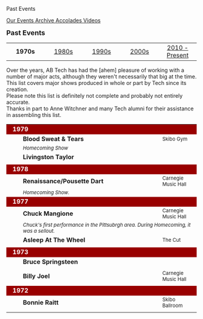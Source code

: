 Past Events

<div class = "title-header">
  <p class="text-justify"> 
  <a href="/events"> Our Events </a> 
  <a href="/archives" class="current"> Archive </a>
   <a href="/accolades"> Accolades </a>
   <a href="/timelapse"> Videos </a>
  </p>
</div>

<font size=+1><b>Past Events</b></font><P>

<table align=center width="100%">
  <tr>
    <td width=20%>
      <center><b>1970s</b></center>
    </td>
    <td width=20%>
      <center><a href="/archives80" %}>1980s</a></center>
    </td>
    <td width=20%>
      <center><a href="/archives90" %}>1990s</a></center>
    </td>
    <td width=20%>
      <center><a href="/archives00" %}>2000s</a></center>
    </td>
    <td width=20%>
      <center><a href="/archives" %}>2010 - Present</a></center>
    </td>
  </tr>
</table>

Over the years, AB Tech has had the [ahem] pleasure of working with a number
of major acts, although they weren't necessarily that big at the time. This
list covers major shows produced in whole or part by Tech since its
creation.  
Please note this list is definitely not complete and probably not entirely
accurate.  
Thanks in part to Anne Witchner and many Tech alumni for their assistance in
assembling this list.

<table cellspacing="5" cellpadding="2" width="100%">

  <tr>
    <td colspan="4" bgcolor="#990000" align="left"><font color="#FFFFFF"><b>
      &nbsp;&nbsp;1979</b></font></td>
  </tr>
  <tr>
    <td width="20"></td>
    <td width="70%"><b>Blood Sweat &amp; Tears</b></td>
    <td nowrap><font size="-1"></font></td>
    <td><font size="-1">Skibo Gym</font></td>
  </tr>
  <tr>
    <td width="20"></td>
    <td colspan="3"><font size="-1"><i>Homecoming Show</i></font></td>
  </tr>
  <tr>
    <td width="20"></td>
    <td width="70%"><b>Livingston Taylor</b></td>
    <td nowrap><font size="-1"></font></td>
    <td><font size="-1"></font></td>
  </tr>
  <tr>
    <td width="20"></td>
    <td colspan="3"><font size="-1"><i> </i></font></td>
  </tr>

  <tr>
    <td colspan="4" bgcolor="#990000" align="left"><font color="#FFFFFF"><b>
      &nbsp;&nbsp;1978</b></font></td>
  </tr>
  <tr>
    <td width="20"></td>
    <td width="70%"><b>Renaissance/Pousette Dart</b></td>
    <td nowrap><font size="-1"></font></td>
    <td><font size="-1">Carnegie Music Hall</font></td>
  </tr>
  <tr>
    <td width="20"></td>
    <td colspan="3"><font size="-1"><i>Homecoming Show.</i></font></td>
  </tr>

  <tr>
    <td colspan="4" bgcolor="#990000" align="left"><font color="#FFFFFF"><b>
      &nbsp;&nbsp;1977</b></font></td>
  </tr>
  <tr>
    <td width="20"></td>
    <td width="70%"><b>Chuck Mangione</b></td>
    <td nowrap><font size="-1"></font></td>
    <td><font size="-1">Carnegie Music Hall</font></td>
  </tr>
  <tr>
    <td width="20"></td>
    <td colspan="3"><font size="-1"><i>Chuck's first performance in the
      Pittsubrgh area. During Homecoming, it was a sellout.</i></font></td>
  </tr>
  <tr>
    <td width="20"></td>
    <td width="70%"><b>Asleep At The Wheel</b></td>
    <td nowrap><font size="-1"></font></td>
    <td><font size="-1">The Cut</font></td>
  </tr>
  <tr>
    <td width="20"></td>
    <td colspan="3"><font size="-1"><i></i></font></td>
  </tr>

  <tr>
    <td colspan="4" bgcolor="#990000" align="left"><font color="#FFFFFF"><b>
      &nbsp;&nbsp;1973</b></font></td>
  </tr>
  <tr>
    <td width="20"></td>
    <td width="70%"><b>Bruce Springsteen</b></td>
    <td nowrap><font size="-1"></font></td>
    <td><font size="-1"></font></td>
  </tr>
  <tr>
    <td width="20"></td>
    <td colspan="3"><font size="-1"><i></i></font></td>
  </tr>
  <tr>
    <td width="20"></td>
    <td width="70%"><b>Billy Joel</b></td>
    <td nowrap><font size="-1"></font></td>
    <td><font size="-1">Carnegie Music Hall</font></td>
  </tr>
  <tr>
    <td width="20"></td>
    <td colspan="3"><font size="-1"><i></i></font></td>
  </tr>

  <tr>
    <td colspan="4" bgcolor="#990000" align="left"><font color="#FFFFFF"><b>
      &nbsp;&nbsp;1972</b></font></td>
  </tr>
  <tr>
    <td width="20"></td>
    <td width="70%"><b>Bonnie Raitt</b></td>
    <td nowrap><font size="-1"></font></td>
    <td><font size="-1">Skibo Ballroom</font></td>
  </tr>
  <tr>
    <td width="20"></td>
    <td colspan="3"><font size="-1"><i></i></font></td>
  </tr>

</table>
